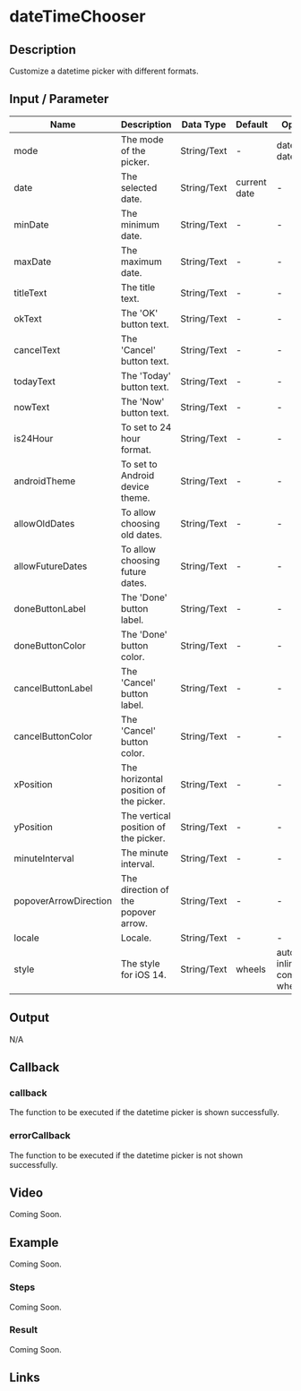 # dateTimeChooser

## Description

Customize a datetime picker with different formats.

## Input / Parameter

| Name | Description | Data Type | Default | Options | Required |
| ------ | ------ | ------ | ------ | ------ | ------ |
| mode | The mode of the picker. | String/Text | - | date, time, datetime | Yes |
| date | The selected date. | String/Text | current date | - | No |
| minDate | The minimum date. | String/Text | - | - | Yes |
| maxDate | The maximum date. | String/Text | - | - | Yes |
| titleText | The title text. | String/Text | - | - | Yes |
| okText | The 'OK' button text. | String/Text | - | - | Yes |
| cancelText | The 'Cancel' button text. | String/Text | - | - | Yes |
| todayText | The 'Today' button text. | String/Text | - | - | Yes |
| nowText | The 'Now' button text. | String/Text | - | - | Yes |
| is24Hour | To set to 24 hour format. | String/Text | - | - | Yes |
| androidTheme | To set to Android device theme. | String/Text | - | - | Yes |
| allowOldDates | To allow choosing old dates. | String/Text | - | - | Yes |
| allowFutureDates | To allow choosing future dates. | String/Text | - | - | Yes |
| doneButtonLabel | The 'Done' button label. | String/Text | - | - | Yes |
| doneButtonColor | The 'Done' button color. | String/Text | - | - | Yes |
| cancelButtonLabel | The 'Cancel' button label. | String/Text | - | - | Yes |
| cancelButtonColor | The 'Cancel' button color. | String/Text | - | - | Yes |
| xPosition | The horizontal position of the picker. | String/Text | - | - | Yes |
| yPosition | The vertical position of the picker. | String/Text | - | - | Yes |
| minuteInterval | The minute interval. | String/Text | - | - | Yes |
| popoverArrowDirection | The direction of the popover arrow. | String/Text | - | - | Yes |
| locale | Locale. | String/Text | - | - | Yes |
| style | The style for iOS 14. | String/Text | wheels | automatic, inline, compact, wheels | No |

## Output

N/A

## Callback

### callback

The function to be executed if the datetime picker is shown successfully.

### errorCallback

The function to be executed if the datetime picker is not shown successfully.

## Video

Coming Soon.

<!-- Format: [![Video]({image-path}?raw=true)]({url-link}) -->

## Example

Coming Soon.

<!-- Share a scenario, like a user requirements. -->

### Steps

Coming Soon.

<!-- Show the steps and share some screenshots.

1. .....

Format: ![]({image-path}?raw=true) -->

### Result

Coming Soon.

<!-- Explain the output.

Format: ![]({image-path}?raw=true) -->

## Links
